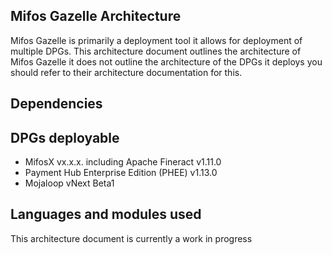 ## Mifos Gazelle Architecture

Mifos Gazelle is primarily a deployment tool it allows for deployment of multiple DPGs. This architecture document outlines the architecture of Mifos Gazelle it does not outline the architecture of the DPGs it deploys you should refer to their architecture documentation for this.


## Dependencies



## DPGs deployable

- MifosX vx.x.x. including Apache Fineract v1.11.0
- Payment Hub Enterprise Edition (PHEE) v1.13.0
- Mojaloop vNext Beta1


## Languages and modules used



This architecture document is currently a work in progress